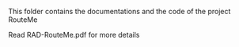 This folder contains the documentations and the code of the project RouteMe

Read RAD-RouteMe.pdf for more details
